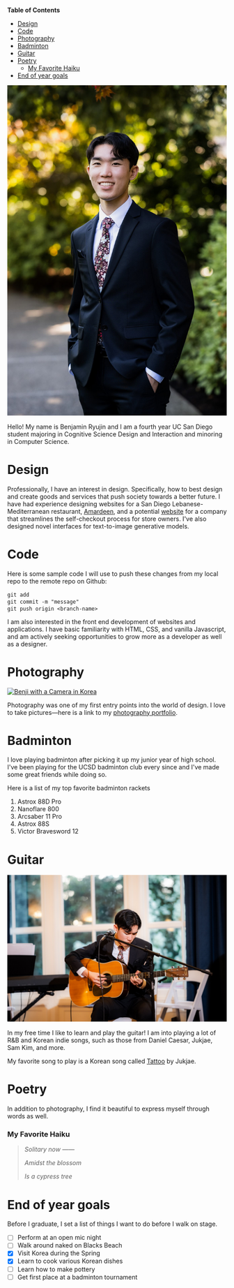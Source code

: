 **Table of Contents**
- [Design](#design)
- [Code](#code)
- [Photography](#photography)
- [Badminton](#badminton)
- [Guitar](#guitar)
- [Poetry](#poetry)
    - [My Favorite Haiku](#my-favorite-haiku)
- [End of year goals](#end-of-year-goals)

![Image of Benji](/images/Headshot.JPG)

Hello! My name is Benjamin Ryujin and I am a fourth year UC San Diego student majoring in Cognitive Science Design and Interaction and minoring in Computer Science.

# Design

Professionally, I have an interest in design. Specifically, how to best design and create goods and services that push society towards a better future. I have had experience designing websites for a San Diego Lebanese-Mediterranean restaurant, [Amardeen](https://www.figma.com/proto/gEobvcJfpy4sqYNO3ZrNRW/187B-File?page-id=418%3A48&node-id=843-768&starting-point-node-id=418%3A439&mode=design&t=jStalitUY7tVtHgY-1), and a potential [website](https://www.figma.com/proto/lPqWITfVVQr1qBU6g1kWEt/CSE-170-Finalized-build?page-id=0%3A1&node-id=6-165&starting-point-node-id=6%3A165&scaling=contain&mode=design&t=TPUsU133me0V8Qb4-1) for a company that streamlines the self-checkout process for store owners.  I've also designed novel interfaces for text-to-image generative models. 

# Code

Here is some sample code I will use to push these changes from my local repo to the remote repo on Github:

```
git add
git commit -m "message"
git push origin <branch-name>
```

I am also interested in the front end development of websites and applications. I have basic familiarity with HTML, CSS, and vanilla Javascript, and am actively seeking opportunities to grow more as a developer as well as a designer.

# Photography

[![Benji with a Camera in Korea](/images/Busan%20w%20Camera.jpg)](https://benjiryujin.myportfolio.com/)

Photography was one of my first entry points into the world of design. I love to take pictures—here is a link to my [photography portfolio](https://benjiryujin.myportfolio.com/).

# Badminton

I love playing badminton after picking it up my junior year of high school. I've been playing for the UCSD badminton club every since and I've made some great friends while doing so.

Here is a list of my top favorite badminton rackets
1. Astrox 88D Pro
2. Nanoflare 800 
3. Arcsaber 11 Pro
4. Astrox 88S
5. Victor Bravesword 12


# Guitar

![Benji playing guitar](/images/Benji%20guitar.jpg)

In my free time I like to learn and play the guitar! I am into playing a lot of R&B and Korean indie songs, such as those from Daniel Caesar, Jukjae, Sam Kim, and more.

My favorite song to play is a Korean song called [Tattoo](https://open.spotify.com/embed/track/3B4AOfW6nDbCPb1pIEczJQ?utm_source=generator) by Jukjae.


# Poetry

In addition to photography, I find it beautiful to express myself through words as well. 

### My Favorite Haiku
> _Solitary now ——_
> 
> _Amidst the blossom_
> 
> _Is a cypress tree_

# End of year goals

Before I graduate, I set a list of things I want to do before I walk on stage.

- [ ] Perform at an open mic night
- [ ] Walk around naked on Blacks Beach 
- [x] Visit Korea during the Spring
- [x] Learn to cook various Korean dishes
- [ ] Learn how to make pottery
- [ ] Get first place at a badminton tournament
